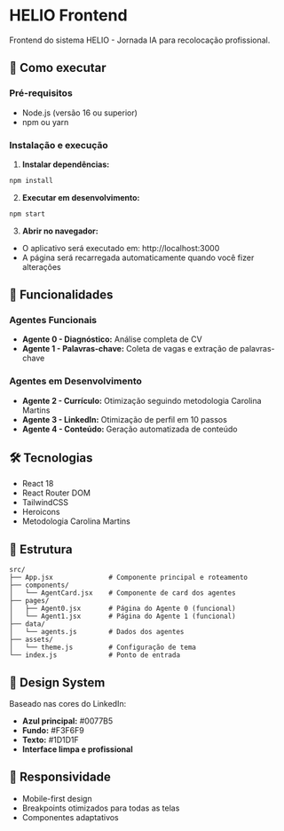 # HELIO Frontend

Frontend do sistema HELIO - Jornada IA para recolocação profissional.

## 🚀 Como executar

### Pré-requisitos
- Node.js (versão 16 ou superior)
- npm ou yarn

### Instalação e execução

1. **Instalar dependências:**
```bash
npm install
```

2. **Executar em desenvolvimento:**
```bash
npm start
```

3. **Abrir no navegador:**
- O aplicativo será executado em: http://localhost:3000
- A página será recarregada automaticamente quando você fizer alterações

## 🎯 Funcionalidades

### Agentes Funcionais
- **Agente 0 - Diagnóstico:** Análise completa de CV
- **Agente 1 - Palavras-chave:** Coleta de vagas e extração de palavras-chave

### Agentes em Desenvolvimento
- **Agente 2 - Currículo:** Otimização seguindo metodologia Carolina Martins
- **Agente 3 - LinkedIn:** Otimização de perfil em 10 passos
- **Agente 4 - Conteúdo:** Geração automatizada de conteúdo

## 🛠️ Tecnologias

- React 18
- React Router DOM
- TailwindCSS
- Heroicons
- Metodologia Carolina Martins

## 📁 Estrutura

```
src/
├── App.jsx              # Componente principal e roteamento
├── components/
│   └── AgentCard.jsx    # Componente de card dos agentes
├── pages/
│   ├── Agent0.jsx       # Página do Agente 0 (funcional)
│   └── Agent1.jsx       # Página do Agente 1 (funcional)
├── data/
│   └── agents.js        # Dados dos agentes
├── assets/
│   └── theme.js         # Configuração de tema
└── index.js             # Ponto de entrada
```

## 🎨 Design System

Baseado nas cores do LinkedIn:
- **Azul principal:** #0077B5
- **Fundo:** #F3F6F9  
- **Texto:** #1D1D1F
- **Interface limpa e profissional**

## 📱 Responsividade

- Mobile-first design
- Breakpoints otimizados para todas as telas
- Componentes adaptativos